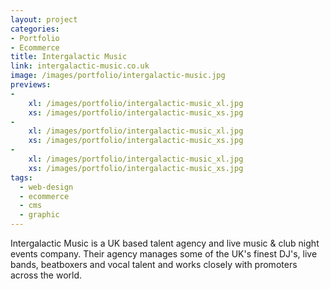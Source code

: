 ```yaml
---
layout: project
categories:
- Portfolio
- Ecommerce
title: Intergalactic Music
link: intergalactic-music.co.uk
image: /images/portfolio/intergalactic-music.jpg
previews:
-
    xl: /images/portfolio/intergalactic-music_xl.jpg
    xs: /images/portfolio/intergalactic-music_xs.jpg
-
    xl: /images/portfolio/intergalactic-music_xl.jpg
    xs: /images/portfolio/intergalactic-music_xs.jpg
-
    xl: /images/portfolio/intergalactic-music_xl.jpg
    xs: /images/portfolio/intergalactic-music_xs.jpg
tags:
  - web-design
  - ecommerce
  - cms
  - graphic
---
```


Intergalactic Music is a UK based talent agency and live music & club night events company. Their agency manages some of the UK's finest DJ's, live bands, beatboxers and vocal talent and works closely with promoters across the world.

